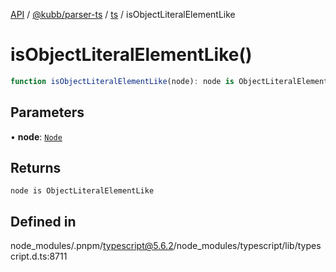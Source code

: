 [API](../../../../../packages.md) / [@kubb/parser-ts](../../../index.md) / [ts](../index.md) / isObjectLiteralElementLike

# isObjectLiteralElementLike()

```ts
function isObjectLiteralElementLike(node): node is ObjectLiteralElementLike
```

## Parameters

• **node**: [`Node`](../interfaces/Node.md)

## Returns

`node is ObjectLiteralElementLike`

## Defined in

node\_modules/.pnpm/typescript@5.6.2/node\_modules/typescript/lib/typescript.d.ts:8711
